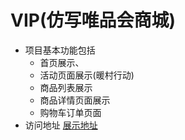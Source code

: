 # VIP(仿写唯品会商城)
- 项目基本功能包括
    - 首页展示、
    - 活动页面展示(暖村行动)
    - 商品列表展示
    - 商品详情页面展示
    - 购物车订单页面
- 访问地址 [展示地址](http://xfy196.qicp.vip/)